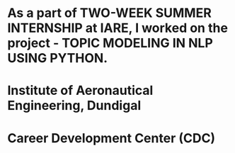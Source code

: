 # As a part of TWO-WEEK SUMMER INTERNSHIP at IARE, I worked on the project - TOPIC MODELING IN NLP USING PYTHON.
# Institute of Aeronautical Engineering, Dundigal
# Career Development Center (CDC)
